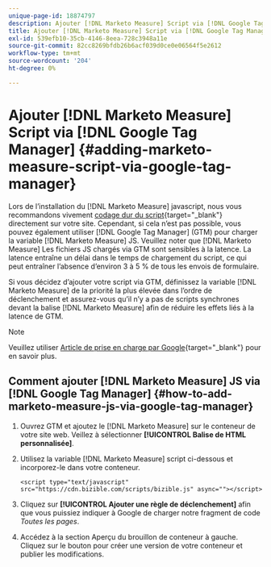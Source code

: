 ```yaml
---
unique-page-id: 18874797
description: Ajouter [!DNL Marketo Measure] Script via [!DNL Google Tag Manager] - [!DNL Marketo Measure] - Documentation du produit
title: Ajouter [!DNL Marketo Measure] Script via [!DNL Google Tag Manager]
exl-id: 539efb10-35cb-4146-8eea-728c3948a11e
source-git-commit: 82cc8269bfdb26b6acf039d0ce0e06564f5e2612
workflow-type: tm+mt
source-wordcount: '204'
ht-degree: 0%

---
```


# Ajouter [!DNL Marketo Measure] Script via [!DNL Google Tag Manager] {#adding-marketo-measure-script-via-google-tag-manager}

Lors de l’installation du [!DNL Marketo Measure] javascript, nous vous recommandons vivement [codage dur du script](/help/marketo-measure-tracking/setting-up-tracking/adding-marketo-measure-script.md){target=&quot;_blank&quot;} directement sur votre site. Cependant, si cela n’est pas possible, vous pouvez également utiliser [!DNL Google Tag Manager] (GTM) pour charger la variable [!DNL Marketo Measure] JS. Veuillez noter que [!DNL Marketo Measure] Les fichiers JS chargés via GTM sont sensibles à la latence. La latence entraîne un délai dans le temps de chargement du script, ce qui peut entraîner l’absence d’environ 3 à 5 % de tous les envois de formulaire.

Si vous décidez d’ajouter votre script via GTM, définissez la variable [!DNL Marketo Measure] de la priorité la plus élevée dans l’ordre de déclenchement et assurez-vous qu’il n’y a pas de scripts synchrones devant la balise [!DNL Marketo Measure] afin de réduire les effets liés à la latence de GTM.

>[!NOTE]
>
>Veuillez utiliser [Article de prise en charge par Google](https://support.google.com/tagmanager/answer/2772421?hl=en){target=&quot;_blank&quot;} pour en savoir plus.

## Comment ajouter [!DNL Marketo Measure] JS via [!DNL Google Tag Manager] {#how-to-add-marketo-measure-js-via-google-tag-manager}

1. Ouvrez GTM et ajoutez le [!DNL Marketo Measure] sur le conteneur de votre site web. Veillez à sélectionner **[!UICONTROL Balise de HTML personnalisée]**.

1. Utilisez la variable [!DNL Marketo Measure] script ci-dessous et incorporez-le dans votre conteneur.

   `<script type="text/javascript" src="https://cdn.bizible.com/scripts/bizible.js" async=""></script>`

1. Cliquez sur **[!UICONTROL Ajouter une règle de déclenchement]** afin que vous puissiez indiquer à Google de charger notre fragment de code *Toutes les pages*.

1. Accédez à la section Aperçu du brouillon de conteneur à gauche. Cliquez sur le bouton pour créer une version de votre conteneur et publier les modifications.
